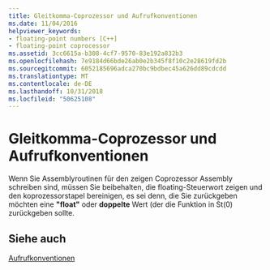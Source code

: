 ```yaml
---
title: Gleitkomma-Coprozessor und Aufrufkonventionen
ms.date: 11/04/2016
helpviewer_keywords:
- floating-point numbers [C++]
- floating-point coprocessor
ms.assetid: 3cc6615a-b308-4cf7-9570-83e192a832b3
ms.openlocfilehash: 7e9184d66bde26ab0e2b345f8f10c2e28619fd2b
ms.sourcegitcommit: 6052185696adca270bc9bdbec45a626dd89cdcdd
ms.translationtype: MT
ms.contentlocale: de-DE
ms.lasthandoff: 10/31/2018
ms.locfileid: "50625108"
---
```

# <a name="floating-point-coprocessor-and-calling-conventions"></a>Gleitkomma-Coprozessor und Aufrufkonventionen

Wenn Sie Assemblyroutinen für den zeigen Coprozessor Assembly schreiben sind, müssen Sie beibehalten, die floating-Steuerwort zeigen und den koprozessorstapel bereinigen, es sei denn, die Sie zurückgeben möchten eine **"float"** oder **doppelte** Wert (der die Funktion in St(0) zurückgeben sollte.

## <a name="see-also"></a>Siehe auch

[Aufrufkonventionen](../cpp/calling-conventions.md)